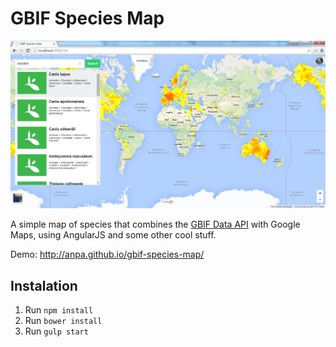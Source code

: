 # GBIF Species Map

![alt tag](screen.png)

A simple map of species that combines the [GBIF Data API](http://www.gbif.org/developer/summary) with Google Maps, using AngularJS and some other cool stuff.

Demo: http://anpa.github.io/gbif-species-map/

## Instalation

1. Run `npm install`
2. Run `bower install`
3. Run `gulp start`
